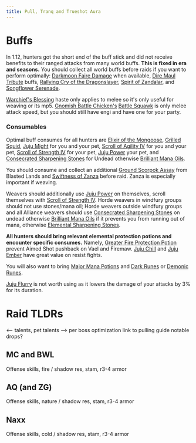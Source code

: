 ```yaml
---
title: Pull, Tranq and Trueshot Aura
---
```


# Buffs

In 1.12, hunters got the short end of the buff stick and did not receive benefits to their ranged attacks from many world buffs.  **This is fixed in era and seasons.**  You should collect all world buffs before raids if you want to perform optimally: [Darkmoon Faire Damage](https://www.wowhead.com/classic/spell=23768/sayges-dark-fortune-of-damage) when available, [Dire Maul Tribute](https://www.wowhead.com/classic/spell=22817/fengus-ferocity) buffs, [Rallying Cry of the Dragonslayer](https://classic.wowhead.com/spell=22888/rallying-cry-of-the-dragonslayer), [Spirit of Zandalar](https://www.wowhead.com/classic/spell=24425/spirit-of-zandalar), and [Songflower Serenade](https://www.wowhead.com/classic/spell=15366/songflower-serenade).  

[Warchief's Blessing](https://www.wowhead.com/classic/spell=16609/warchiefs-blessing) haste only applies to melee so it's only useful for weaving or its mp5.  [Gnomish Battle Chicken's](https://www.wowhead.com/classic/item=10725/gnomish-battle-chicken) [Battle Squawk](https://classic.wowhead.com/spell=23060/battle-squawk) is only melee attack speed, but you should still have engi and have one for your party.

### Consumables

Optimal buff consumes for all hunters are [Elixir of the Mongoose](https://classic.wowhead.com/item=13452/elixir-of-the-mongoose), [Grilled Squid](https://classic.wowhead.com/item=13928/grilled-squid), [Juju Might](https://www.wowhead.com/classic/item=12460/juju-might) for you and your pet, [Scroll of Agility IV](https://www.wowhead.com/classic/item=10309/scroll-of-agility-iv) for you and your pet, [Scroll of Strength IV](https://www.wowhead.com/classic/item=10310/scroll-of-strength-iv) for your pet, [Juju Power](https://www.wowhead.com/classic/item=12451/juju-power) your pet, and [Consecrated Sharpening Stones](https://www.wowhead.com/classic/item=23122/consecrated-sharpening-stone) for Undead otherwise [Brilliant Mana Oils](https://www.wowhead.com/classic/item=20748/brilliant-mana-oil). 

You should consume and collect an additional [Ground Scorpok Assay](https://www.wowhead.com/classic/item=8412/ground-scorpok-assay) from Blasted Lands and [Swiftness of Zanza](https://www.wowhead.com/classic/item=20081/swiftness-of-zanza) before raid.  Zanza is especially important if weaving.

Weavers should additionally use [Juju Power](https://www.wowhead.com/classic/item=12451/juju-power) on themselves, scroll themselves with [Scroll of Strength IV](https://www.wowhead.com/classic/item=10310/scroll-of-strength-iv).  Horde weavers in windfury groups should not use stones/mana oil; Horde weavers outside windfury groups and all Alliance weavers should use [Consecrated Sharpening Stones](https://www.wowhead.com/classic/item=23122/consecrated-sharpening-stone) on undead otherwise [Brilliant Mana Oils](https://www.wowhead.com/classic/item=20748/brilliant-mana-oil) if it prevents you from running out of mana, otherwise [Elemental Sharpening Stones](https://www.wowhead.com/classic/spell=22757/elemental-sharpening-stone).

**All hunters should bring relevant elemental protection potions and encounter specific consumes.**  Namely, [Greater Fire Protection Potion](https://classic.wowhead.com/item=13457/greater-fire-protection-potion) prevent Aimed Shot pushback on Vael and Firemaw.  [Juju Chill](https://www.wowhead.com/classic/item=12457/juju-chill) and [Juju Ember](https://www.wowhead.com/classic/item=12455/juju-ember) have great value on resist fights.

You will also want to bring [Major Mana Potions](https://www.wowhead.com/classic/item=13444/major-mana-potion) and [Dark Runes](https://www.wowhead.com/classic/item=20520/dark-rune) or [Demonic Runes](https://www.wowhead.com/classic/item=12662/demonic-rune).

[Juju Flurry](https://www.wowhead.com/classic/item=12450/juju-flurry) is not worth using as it lowers the damage of your attacks by 3% for its duration.  

# Raid TLDRs
  <-- talents, pet talents -->
  per boss optimization
  link to pulling guide
  notable drops?

## MC and BWL
Offense skills, fire / shadow res, stam, r3-4 armor

## AQ (and ZG)
Offense skills, nature / shadow res, stam, r3-4 armor

## Naxx
Offense skills, cold / shadow res, stam, r3-4 armor
